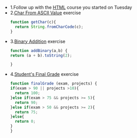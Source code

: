 - 1.Follow up with the [HTML](https://edpuzzle.com/classes/62df4f9045ccdc4143bd6aad) course you started on Tuesday
- 2.[Char From ASCII Value](https://github.com/corecodeio/devguide-fundamentals-2022-03/tree/main/src/technologies/2022/week02/exercises/e02/desc) exercise
  ```js
  function getChar(c){
    return String.fromCharCode(c);
  }
  ```
- 3.[Binary Addition](https://github.com/corecodeio/devguide-fundamentals-2022-03/tree/main/src/technologies/2022/week02/exercises/e03/desc) exercise
  ```js
  function addBinary(a,b) {
  return (a + b).toString(2);

  }
  ```
- 4.[Student's Final Grade](https://github.com/corecodeio/devguide-fundamentals-2022-03/tree/main/src/technologies/2022/week02/exercises/e04/desc) exercise
  ```js
  function finalGrade (exam, projects) {
  if(exam > 90 || projects >10){
    return 100;
  }else if(exam > 75 && projects >= 5){
    return 90;
  }else if(exam > 50 && projects >= 2){
    return 75;
  }else{
    return 0;
  }
  }

